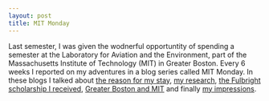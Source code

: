 ```yaml
---
layout: post
title: MIT Monday
---
```


Last semester, I was given the wodnerful opportuntity of spending a semester at the Laboratory for Aviation and the Environment, 
part of the Massachusetts Institute of Technology (MIT) in Greater Boston. Every 6 weeks I reported on my adventures in a blog series
called MIT Monday. In these blogs I talked about <a href="https://docs.google.com/viewer?url=https://raw.githubusercontent.com/bertlenaerts/bertlenaerts.github.io/master/files/1_MIT_MONDAY.pdf" target="_blank">the reason for my stay</a>, <a href="https://docs.google.com/viewer?url=https://raw.githubusercontent.com/bertlenaerts/bertlenaerts.github.io/master/files/2_MIT_MONDAY.pdf" target="_blank">my research</a>, <a href="https://docs.google.com/viewer?url=https://raw.githubusercontent.com/bertlenaerts/bertlenaerts.github.io/master/files/3_MIT_MONDAY.pdf" target="_blank">the Fulbright scholarship I received</a>, <a href="https://docs.google.com/viewer?url=https://raw.githubusercontent.com/bertlenaerts/bertlenaerts.github.io/master/files/4_MIT_MONDAY.pdf" target="_blank">Greater Boston and MIT</a> and finally <a href="https://docs.google.com/viewer?url=https://raw.githubusercontent.com/bertlenaerts/bertlenaerts.github.io/master/files/5_MIT_MONDAY.pdf" target="_blank">my impressions</a>.
